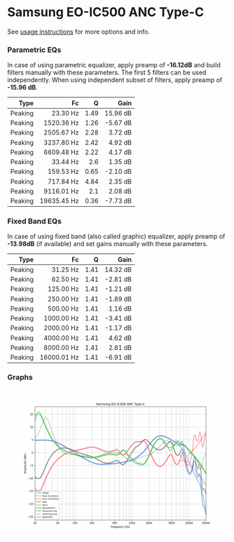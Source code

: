 # Samsung EO-IC500 ANC Type-C
See [usage instructions](https://github.com/jaakkopasanen/AutoEq#usage) for more options and info.

### Parametric EQs
In case of using parametric equalizer, apply preamp of **-16.12dB** and build filters manually
with these parameters. The first 5 filters can be used independently.
When using independent subset of filters, apply preamp of **-15.96 dB**.

| Type    | Fc          |    Q | Gain     |
|--------:|------------:|-----:|---------:|
| Peaking | 23.30 Hz    | 1.49 | 15.96 dB |
| Peaking | 1520.36 Hz  | 1.26 | -5.67 dB |
| Peaking | 2505.67 Hz  | 2.28 | 3.72 dB  |
| Peaking | 3237.80 Hz  | 2.42 | 4.92 dB  |
| Peaking | 6609.48 Hz  | 2.22 | 4.17 dB  |
| Peaking | 33.44 Hz    | 2.6  | 1.35 dB  |
| Peaking | 159.53 Hz   | 0.65 | -2.10 dB |
| Peaking | 717.84 Hz   | 4.84 | 2.35 dB  |
| Peaking | 9116.01 Hz  | 2.1  | 2.08 dB  |
| Peaking | 19635.45 Hz | 0.36 | -7.73 dB |

### Fixed Band EQs
In case of using fixed band (also called graphic) equalizer, apply preamp of **-13.98dB**
(if available) and set gains manually with these parameters.

| Type    | Fc          |    Q | Gain     |
|--------:|------------:|-----:|---------:|
| Peaking | 31.25 Hz    | 1.41 | 14.32 dB |
| Peaking | 62.50 Hz    | 1.41 | -2.81 dB |
| Peaking | 125.00 Hz   | 1.41 | -1.21 dB |
| Peaking | 250.00 Hz   | 1.41 | -1.89 dB |
| Peaking | 500.00 Hz   | 1.41 | 1.16 dB  |
| Peaking | 1000.00 Hz  | 1.41 | -3.41 dB |
| Peaking | 2000.00 Hz  | 1.41 | -1.17 dB |
| Peaking | 4000.00 Hz  | 1.41 | 4.62 dB  |
| Peaking | 8000.00 Hz  | 1.41 | 2.81 dB  |
| Peaking | 16000.01 Hz | 1.41 | -6.91 dB |

### Graphs
![](./Samsung%20EO-IC500%20ANC%20Type-C.png)